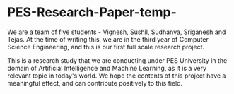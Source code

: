 # PES-Research-Paper-temp-

We are a team of five students - Vignesh, Sushil, Sudhanva, Sriganesh and Tejas. At the time of writing this, we are in the 
third year of Computer Science Engineering, and this is our first full scale research project. 

This is a research study that we are conducting under PES University in the domain of Artificial Intelligence and Machine 
Learning, as it is a very relevant topic in today's world. We hope the contents of this project have a meaningful effect, and
can contribute positively to this field.

